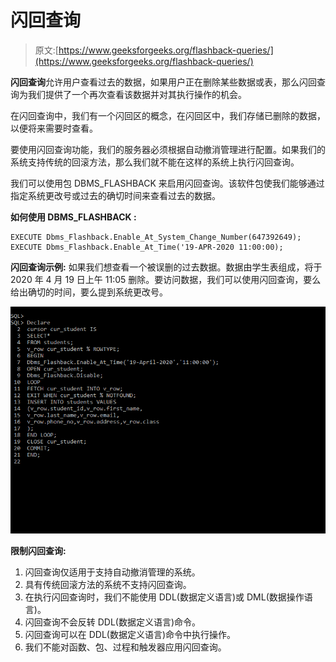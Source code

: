 # 闪回查询

> 原文:[https://www.geeksforgeeks.org/flashback-queries/](https://www.geeksforgeeks.org/flashback-queries/)

**闪回查询**允许用户查看过去的数据，如果用户正在删除某些数据或表，那么闪回查询为我们提供了一个再次查看该数据并对其执行操作的机会。

在闪回查询中，我们有一个闪回区的概念，在闪回区中，我们存储已删除的数据，以便将来需要时查看。

要使用闪回查询功能，我们的服务器必须根据自动撤消管理进行配置。如果我们的系统支持传统的回滚方法，那么我们就不能在这样的系统上执行闪回查询。

我们可以使用包 DBMS_FLASHBACK 来启用闪回查询。该软件包使我们能够通过指定系统更改号或过去的确切时间来查看过去的数据。

**如何使用 DBMS_FLASHBACK :**

```
EXECUTE Dbms_Flashback.Enable_At_System_Change_Number(647392649);
EXECUTE Dbms_Flashback.Enable_At_Time('19-APR-2020 11:00:00); 
```

**闪回查询示例:**
如果我们想查看一个被误删的过去数据。数据由学生表组成，将于 2020 年 4 月 19 日上午 11:05 删除。要访问数据，我们可以使用闪回查询，要么给出确切的时间，要么提到系统更改号。

![](img/6da85cae408d5e60f9dee3c792f5dd83.png)

**限制闪回查询:**

1.  闪回查询仅适用于支持自动撤消管理的系统。
2.  具有传统回滚方法的系统不支持闪回查询。
3.  在执行闪回查询时，我们不能使用 DDL(数据定义语言)或 DML(数据操作语言)。
4.  闪回查询不会反转 DDL(数据定义语言)命令。
5.  闪回查询可以在 DDL(数据定义语言)命令中执行操作。
6.  我们不能对函数、包、过程和触发器应用闪回查询。